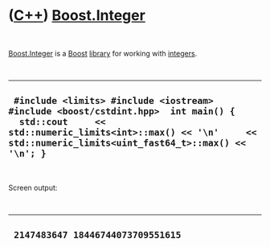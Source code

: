 



 

 

 

 

 

([C++](Cpp.htm)) [Boost.Integer](CppInteger.htm)
================================================

 

[Boost.Integer](CppInteger.htm) is a [Boost](CppBoost.htm)
[library](CppLibrary.htm) for working with [integers](CppInt.htm).

 

  ------------------------------------------------------------------------------------------------------------------------------------------------------------------------------------------------------------
  ` #include <limits> #include <iostream> #include <boost/cstdint.hpp>  int main() {   std::cout     << std::numeric_limits<int>::max() << '\n'     << std::numeric_limits<uint_fast64_t>::max() << '\n'; }`
  ------------------------------------------------------------------------------------------------------------------------------------------------------------------------------------------------------------

 

Screen output:

 

  ------------------------------------
  ` 2147483647 18446744073709551615`
  ------------------------------------

 

 

 

 

 





 



